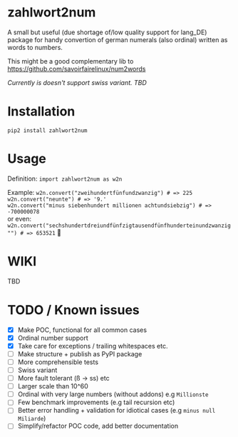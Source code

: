 # zahlwort2num

A small but useful (due shortage of/low quality support for lang_DE) package for handy convertion of german numerals (also ordinal) written as words to numbers. 

This might be a good complementary lib to https://github.com/savoirfairelinux/num2words

_Currently is doesn't support swiss variant. TBD_

# Installation

`pip2 install zahlwort2num`

# Usage

Definition:
`import zahlwort2num as w2n`

Example: 
 `w2n.convert("zweihundertfünfundzwanzig") # => 225` <br />
 `w2n.convert("neunte") # => '9.'` <br />
 `w2n.convert("minus siebenhundert millionen achtundsiebzig") # => -700000078` <br />
 or even: <br />
 `w2n.convert("sechshundertdreiundfünfzigtausendfünfhunderteinundzwanzig"") # => 653521` :tada: 
 

# WIKI
TBD

# TODO / Known issues
- [x] Make POC, functional for all common cases
- [x] Ordinal number support 
- [x] Take care for exceptions / trailing whitespaces etc.
- [ ] Make structure + publish as PyPI package
- [ ] More comprehensible tests
- [ ] Swiss variant
- [ ] More fault tolerant (ß -> ss) etc
- [ ] Larger scale than 10^60
- [ ] Ordinal with very large numbers (without addons) e.g `Millionste`
- [ ] Few benchmark improvements (e.g tail recursion etc)
- [ ] Better error handling + validation for idiotical cases (e.g `minus null Miliarde`)
- [ ] Simplify/refactor POC code, add better documentation
